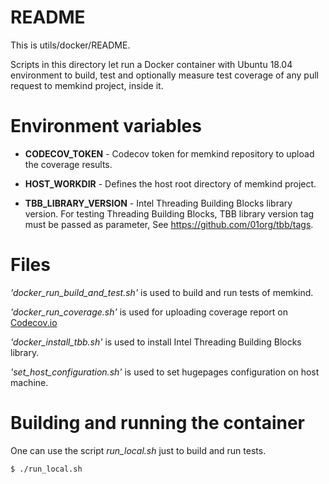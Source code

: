 # **README**

This is utils/docker/README.

Scripts in this directory let run a Docker container with Ubuntu 18.04 environment
to build, test and optionally measure test coverage of any pull request to memkind project, inside it.

# Environment variables

* **CODECOV_TOKEN** - Codecov token for memkind repository to upload the coverage results.

* **HOST_WORKDIR** - Defines the host root directory of memkind project.

* **TBB_LIBRARY_VERSION** - Intel Threading Building Blocks library version.
For testing Threading Building Blocks, TBB library version tag must be passed as parameter,
See https://github.com/01org/tbb/tags.

# Files
*'docker_run_build_and_test.sh'*  is used to build and run tests of memkind.

*'docker_run_coverage.sh'*  is used for uploading coverage report on [Codecov.io](Codecov.io)

*'docker_install_tbb.sh'*  is used to install Intel Threading Building Blocks library.

*'set_host_configuration.sh'*  is used to set hugepages configuration on host machine.

# Building and running the container

One can use the script *run_local.sh* just to build and run tests.
```
$ ./run_local.sh
```
